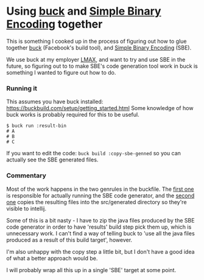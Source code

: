 # Using [buck](https://buckbuild.com/) and [Simple Binary Encoding](https://github.com/real-logic/simple-binary-encoding) together

This is something I cooked up in the process of figuring out how to glue together
[buck](https://buckbuild.com/) (Facebook's build tool), and [Simple Binary Encoding](https://github.com/real-logic/simple-binary-encoding) (SBE).

We use buck at my employer [LMAX](https://www.lmax.com/), and want to try and
use SBE in the future, so figuring out to to make SBE's code generation tool
work in buck is something I wanted to figure out how to do.

### Running it

This assumes you have buck installed: https://buckbuild.com/setup/getting_started.html
Some knowledge of how buck works is probably required for this to be useful.

```
$ buck run :result-bin
# A
# B
# C
```

If you want to edit the code: `buck build :copy-sbe-genned` so you can actually
see the SBE generated files.

### Commentary

Most of the work happens in the two genrules in the buckfile. 
The [first one](https://github.com/lfn3/buck-sbe/blob/master/BUCK#L39) is
responsible for actually running the SBE code generator, and the 
[second one](https://github.com/lfn3/buck-sbe/blob/master/BUCK#L52)
copies the resulting files into the src/generated directory so they're visible
to intellij.

Some of this is a bit nasty - I have to zip the java files produced by the SBE
code generator in order to have 'results' build step pick them up, which is
unnecessary work. I can't find a way of telling buck to 'use all the java files
produced as a result of this build target', however.

I'm also unhappy with the copy step a little bit, but I don't have a good idea
of what a better approach would be.

I will probably wrap all this up in a single 'SBE' target at some point.
